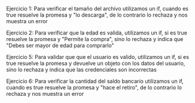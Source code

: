Ejercicio 1: Para verificar el tamaño del archivo utilizamos un if, cuando es true
resuelve la promesa y "lo descarga", de lo contrario lo rechaza y nos muestra un error

Ejercicio 2: Para verificar que la edad es valida, utilizamos un if, si es true resuelve 
la promesa y "Permite la compra", sino lo rechaza y indica que "Debes ser mayor de edad 
para comprarlo"

Ejercicio 5: Para validar que que el usuario es valido, utilizamos un if, si es true
resuelve la promesa y devuelve un objeto con los datos del usuario, sino lo rechaza y
indica que las credenciales son incorrectas

Ejercicio 6: Para verificar la cantidad del saldo bancario utilizamos un if, cuando es true
resuelve la promesa y "hace el retiro", de lo contrario lo rechaza y nos muestra un error
